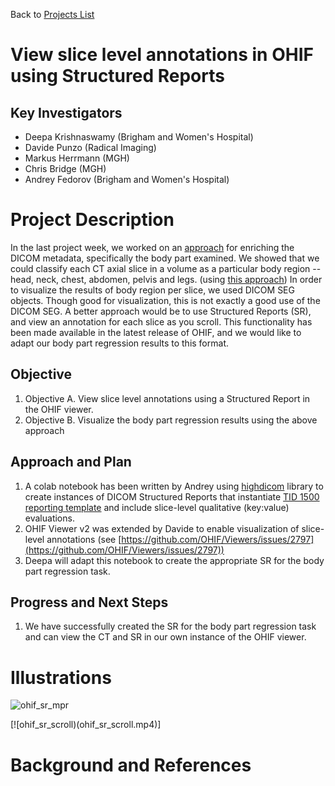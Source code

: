 Back to [Projects List](../../README.md#ProjectsList)

# View slice level annotations in OHIF using Structured Reports

## Key Investigators

- Deepa Krishnaswamy (Brigham and Women's Hospital)
- Davide Punzo (Radical Imaging)
- Markus Herrmann (MGH)
- Chris Bridge (MGH)
- Andrey Fedorov (Brigham and Women's Hospital)

# Project Description

In the last project week, we worked on an [approach](https://projectweek.na-mic.org/PW36_2022_Virtual/Projects/IDCBodyPartRegression/) for enriching the DICOM metadata, specifically the body part examined. 
We showed that we could classify each CT axial slice in a volume as a particular body region -- head, neck, chest, abdomen, pelvis and legs. (using [this approach](https://arxiv.org/abs/2110.09148))
In order to visualize the results of body region per slice, we used DICOM SEG objects. Though good for visualization, this is not exactly a good use of the DICOM SEG. 
A better approach would be to use Structured Reports (SR), and view an annotation for each slice as you scroll. This functionality has been made available in the latest release of OHIF, and we would like to adapt our body part regression results to this format.

## Objective

<!-- Describe here WHAT you would like to achieve (what you will have as end result). -->

1. Objective A. View slice level annotations using a Structured Report in the OHIF viewer. 
1. Objective B. Visualize the body part regression results using the above approach 

## Approach and Plan

<!-- Describe here HOW you would like to achieve the objectives stated above. -->

1. A colab notebook has been written by Andrey using [highdicom](https://github.com/herrmannlab/highdicom) library to create instances of DICOM Structured Reports that instantiate [TID 1500 reporting template](https://dicom.nema.org/medical/dicom/current/output/chtml/part16/chapter_A.html#sect_TID_1500) and include slice-level qualitative (key:value) evaluations. 
2. OHIF Viewer v2 was extended by Davide to enable visualization of slice-level annotations (see [https://github.com/OHIF/Viewers/issues/2797](https://github.com/OHIF/Viewers/issues/2797))
3. Deepa will adapt this notebook to create the appropriate SR for the body part regression task. 

## Progress and Next Steps

<!-- Update this section as you make progress, describing of what you have ACTUALLY DONE. If there are specific steps that you could not complete then you can describe them here, too. -->

1. We have successfully created the SR for the body part regression task and can view the CT and SR in our own instance of the OHIF viewer. 

# Illustrations

<!-- Add pictures and links to videos that demonstrate what has been accomplished.
![Description of picture](Example2.jpg)
![Some more images](Example2.jpg)
-->

![ohif_sr_mpr](https://user-images.githubusercontent.com/59979551/176761836-a36a8fbf-e29b-4fb7-8ebb-3c60fc54b9db.JPG)

[![ohif_sr_scroll)(ohif_sr_scroll.mp4)]


# Background and References

<!-- If you developed any software, include link to the source code repository. If possible, also add links to sample data, and to any relevant publications. -->
